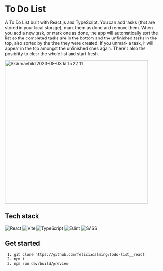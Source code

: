 # To Do List
A To Do List built with React.js and TypeScript. You can add tasks (that are stored in your local storage), mark them as done and remove them. When you add a new task, or mark one as done, 
the app will automatically sort the list so the completed tasks are in the bottom and the unfinished tasks in the top, also sorted by the time they were created. If you unmark a task, 
it will appear in the top amongst the unfinished ones again. There's also the posibility to clear the whole list and start fresh.


<img width="470" alt="Skärmavbild 2023-08-03 kl  15 22 11" src="https://github.com/feliciacalming/todo-list__react/assets/113439720/3101d840-2ce8-4493-b991-bdc6a0d17831">

## Tech stack

![React](https://img.shields.io/badge/-ReactJs-61DAFB?logo=react&logoColor=white&style=for-the-badge)
![Vite](https://img.shields.io/badge/vite-%23646CFF.svg?style=for-the-badge&logo=vite&logoColor=white)
![TypeScript](https://img.shields.io/badge/typescript-%23007ACC.svg?style=for-the-badge&logo=typescript&logoColor=white)
![Eslint](https://img.shields.io/badge/ESLint-4B3263?style=for-the-badge&logo=eslint&logoColor=white)
![SASS](https://img.shields.io/badge/SASS-hotpink.svg?style=for-the-badge&logo=SASS&logoColor=white)


## Get started

```txt
 1. git clone https://github.com/feliciacalming/todo-list__react
 2. npm i
 3. npm run dev/build/preview
```
